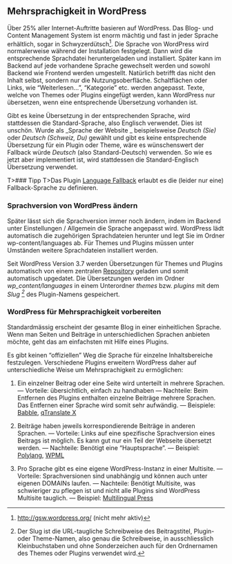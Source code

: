 ## Mehrsprachigkeit in WordPress

Über 25% aller Internet-Auftritte basieren auf WordPress. Das Blog- und Content Management System ist enorm mächtig und fast in jeder Sprache erhältlich, sogar in Schwyzerdütsch[^Schwyzerdütsch].
Die Sprache von WordPress wird normalerweise während der Installation festgelegt. Dann wird die entsprechende Sprachdatei heruntergeladen und installiert. Später kann im Backend auf jede vorhandene Sprache gewechselt werden und sowohl Backend wie Frontend werden umgestellt. Natürlich betrifft das nicht den Inhalt selbst, sondern nur die Nutzungsoberfläche. Schaltflächen oder Links, wie “Weiterlesen…”, “Kategorie” etc. werden angepasst. Texte, welche von Themes oder Plugins eingefügt werden, kann WordPress nur übersetzen, wenn eine entsprechende Übersetzung vorhanden ist.

Gibt es keine Übersetzung in der entsprechenden Sprache, wird stattdessen die Standard-Sprache, also Englisch verwendet.
Dies ist unschön. Wurde als _Sprache der Website	_ beispielsweise _Deutsch (Sie)_ oder _Deutsch (Schweiz, Du)_ gewählt und gibt es keine entsprechende Übersetzung für ein Plugin oder Theme, wäre es wünschenswert der Fallback würde _Deutsch_ (also Standard-Deutsch) verwenden. So wie es jetzt aber implementiert ist, wird stattdessen die Standard-Englisch Übersetzung verwendet.

T>### Tipp
T>Das Plugin [Language Fallback](https://wordpress.org/plugins/language-fallback/) erlaubt es die (leider nur eine) Fallback-Sprache zu definieren.

### Sprachversion von WordPress ändern

Später lässt sich die Sprachversion immer noch ändern, indem im Backend unter Einstellungen / Allgemein die Sprache angepasst wird. WordPress lädt automatisch die zugehörigen Sprachdateien herunter und legt Sie im Ordner wp-content/languages ab. Für Themes und Plugins müssen unter Umständen weitere Sprachdateien installiert werden. 

Seit WordPress Version 3.7 werden Übersetzungen für Themes und Plugins automatisch von einem zentralen [Repository](https://translate.wordpress.org/) geladen und somit automatisch upgedatet. Die Übersetzungen werden im Ordner _wp_content/languages_ in einem Unterordner _themes_ bzw. _plugins_ mit dem _Slug [^Slug]_ des Plugin-Namens gespeichert. 

### WordPress für Mehrsprachigkeit vorbereiten

Standardmässig erscheint der gesamte Blog in einer einheitlichen Sprache. Wenn man Seiten und Beiträge in unterschiedlichen Sprachen anbieten möchte, geht das am einfachsten mit Hilfe eines Plugins.

Es gibt keinen “offiziellen” Weg die Sprache für einzelne Inhaltsbereiche festzulegen. Verschiedene Plugins erweitern WordPress daher auf unterschiedliche Weise um Mehrsprachigkeit zu ermöglichen:

1) Ein einzelner Beitrag oder eine Seite wird unterteilt in mehrere Sprachen.
— Vorteile: übersichtlich, einfach zu handhaben
— Nachteile: Beim Entfernen des Plugins enthalten einzelne Beiträge mehrere Sprachen. Das Entfernen einer Sprache wird somit sehr aufwändig.
— Beispiele: [Babble](https://github.com/Automattic/babble), [qTranslate X](https://wordpress.org/plugins/qtranslate-x/)

2) Beiträge haben jeweils korrespondierende Beiträge in anderen Sprachen. 
— Vorteile: Links auf eine spezifische Sprachversion eines Beitrags ist möglich. Es kann gut nur ein Teil der Webseite übersetzt werden.
— Nachteile: Benötigt eine “Hauptsprache”.
— Beispiel: [Polylang](https://wordpress.org/plugins/polylang), [WPML](https://wpml.org/de/)

3) Pro Sprache gibt es eine eigene WordPress-Instanz in einer Multisite.
— Vorteile: Sprachversionen sind unabhängig und können auch unter eigenen DOMAINs laufen.
— Nachteile: Benötigt Multisite, was schwieriger zu pflegen ist und nicht alle Plugins sind WordPress Multisite tauglich.
— Beispiel: [Multilingual Press](https://de.wordpress.org/plugins/multilingual-press/)

[^Schwyzerdütsch]: http://gsw.wordpress.org/ (nicht mehr aktiv)
[^Slug]: Der Slug ist die URL-taugliche Schreibweise des Beitragstitel, Plugin- oder Theme-Namen, also genau die Schreibweise, in ausschliesslich Kleinbuchstaben und ohne Sonderzeichen auch für den Ordnernamen des Themes oder Plugins verwendet wird.